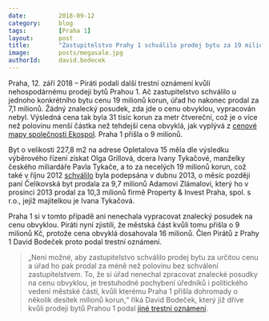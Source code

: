 ```yaml
---
date:         2018-09-12
category:     blog
tags:         [Praha 1]
layout:       post
title:        "Zastupitelstvo Prahy 1 schválilo prodej bytu za 19 milionů, úřad jej však prodal za 7. Piráti podali trestní oznámení"
image:        posts/megasale.jpg
authorId:     david.bodecek
---
```


Praha, 12. září 2018 – Piráti podali další trestní oznámení kvůli nehospodárnému prodeji bytů Prahou 1. Ač zastupitelstvo schválilo u jednoho konkrétního bytu cenu 19 milionů korun, úřad ho nakonec prodal za 7,1 milionů. Žádný znalecký posudek, zda jde o cenu obvyklou, vypracován nebyl. Výsledná cena tak byla 31 tisíc korun za metr čtvereční, což je o více než polovinu menší částka než tehdejší cena obvyklá, jak vyplývá z [cenové mapy společnosti Ekospol](https://www.hypoindex.cz/tiskove-zpravy/unikatni-cenova-mapa-vi-kolik-stoji-metr-noveho-bytu-v-praze/). Praha 1 přišla o 9 milionů.

Byt o velikosti 227,8 m2 na adrese Opletalova 15 měla dle výsledku výběrového řízení získat Olga Grillová, dcera Ivany Tykačové, manželky českého miliardáře Pavla Tykače, a to za necelých 19 milionů korun, což také v říjnu 2012 [schválilo](https://a.pirati.cz/praha/pdf/smlouvy-prevod-vlastnictvi-praha-1.pdf) byla podepsána v dubnu 2013, o měsíc později paní Čelikovská byt prodala za 9,7 milionů Adamovi Zlámalovi, který ho v prosinci 2013 prodal za 10,3 milionů firmě Property & Invest Praha, spol. s r.o., jejíž majitelkou je Ivana Tykačová.

Praha 1 si v tomto případě ani nenechala vypracovat znalecký posudek na cenu obvyklou. Piráti nyní zjistili, že městská část kvůli tomu přišla o 9 milionů Kč, protože cena obvyklá dosahovala 16 milionů. Člen Pirátů z Prahy 1 David Bodeček proto podal trestní oznámení. 

> „Není možné, aby zastupitelstvo schválilo prodej bytu za určitou cenu a úřad ho pak prodal za méně než polovinu bez schválení zastupitelstvem. To, že si úřad nenechal zpracovat znalecké posudky na cenu obvyklou, je trestuhodné pochybení úředníků i politického vedení městské části, kvůli kterému Praha 1 přišla dohromady o několik desítek milionů korun,“ říká David Bodeček, který již dříve kvůli prodeji bytů Prahou 1 podal [jiné trestní oznámení](https://praha.pirati.cz/byty-praha1.html).
